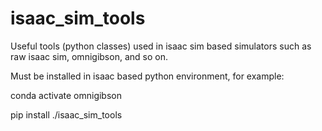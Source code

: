 # isaac_sim_tools
Useful tools (python classes) used in isaac sim based simulators such as raw isaac sim, omnigibson, and so on.

Must be installed in isaac based python environment, for example:

conda activate omnigibson

pip install ./isaac_sim_tools
